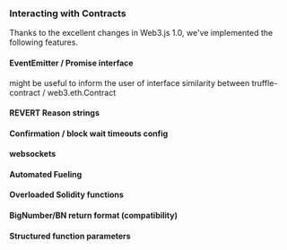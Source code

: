 ### Interacting with Contracts

Thanks to the excellent changes in Web3.js 1.0,
we've implemented the following features.

#### EventEmitter / Promise interface

might be useful to inform the user of interface
similarity between truffle-contract / web3.eth.Contract

#### REVERT Reason strings

#### Confirmation / block wait timeouts config

#### websockets

#### Automated Fueling

#### Overloaded Solidity functions

#### BigNumber/BN return format (compatibility)

#### Structured function parameters
